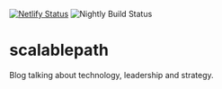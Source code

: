 [![Netlify Status](https://api.netlify.com/api/v1/badges/14bd7975-2f8f-4846-943a-0a36c7f7edc8/deploy-status)](https://app.netlify.com/projects/scalablepath/deploys)
![Nightly Build Status](https://github.com/github/docs/actions/workflows/nightly-deploy/badge.svg)

# scalablepath
Blog talking about technology, leadership and strategy.
